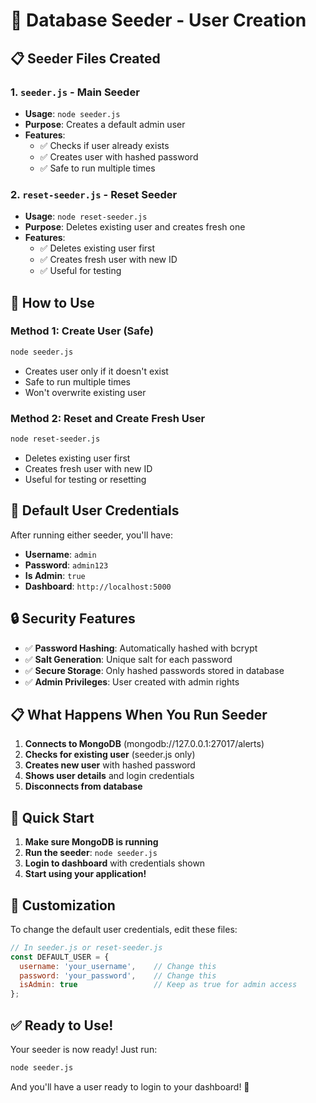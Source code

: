 # 🌱 Database Seeder - User Creation

## 📋 **Seeder Files Created**

### **1. `seeder.js` - Main Seeder**
- **Usage**: `node seeder.js`
- **Purpose**: Creates a default admin user
- **Features**: 
  - ✅ Checks if user already exists
  - ✅ Creates user with hashed password
  - ✅ Safe to run multiple times

### **2. `reset-seeder.js` - Reset Seeder**
- **Usage**: `node reset-seeder.js`
- **Purpose**: Deletes existing user and creates fresh one
- **Features**:
  - ✅ Deletes existing user first
  - ✅ Creates fresh user with new ID
  - ✅ Useful for testing

## 🚀 **How to Use**

### **Method 1: Create User (Safe)**
```bash
node seeder.js
```
- Creates user only if it doesn't exist
- Safe to run multiple times
- Won't overwrite existing user

### **Method 2: Reset and Create Fresh User**
```bash
node reset-seeder.js
```
- Deletes existing user first
- Creates fresh user with new ID
- Useful for testing or resetting

## 🔑 **Default User Credentials**

After running either seeder, you'll have:

- **Username**: `admin`
- **Password**: `admin123`
- **Is Admin**: `true`
- **Dashboard**: `http://localhost:5000`

## 🔒 **Security Features**

- ✅ **Password Hashing**: Automatically hashed with bcrypt
- ✅ **Salt Generation**: Unique salt for each password
- ✅ **Secure Storage**: Only hashed passwords stored in database
- ✅ **Admin Privileges**: User created with admin rights

## 📋 **What Happens When You Run Seeder**

1. **Connects to MongoDB** (mongodb://127.0.0.1:27017/alerts)
2. **Checks for existing user** (seeder.js only)
3. **Creates new user** with hashed password
4. **Shows user details** and login credentials
5. **Disconnects from database**

## 🎯 **Quick Start**

1. **Make sure MongoDB is running**
2. **Run the seeder**: `node seeder.js`
3. **Login to dashboard** with credentials shown
4. **Start using your application!**

## 🔧 **Customization**

To change the default user credentials, edit these files:

```javascript
// In seeder.js or reset-seeder.js
const DEFAULT_USER = {
  username: 'your_username',    // Change this
  password: 'your_password',    // Change this
  isAdmin: true                 // Keep as true for admin access
};
```

## ✅ **Ready to Use!**

Your seeder is now ready! Just run:

```bash
node seeder.js
```

And you'll have a user ready to login to your dashboard! 🎉

